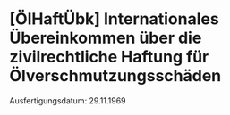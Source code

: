 # [ÖlHaftÜbk] Internationales Übereinkommen über die zivilrechtliche Haftung für Ölverschmutzungsschäden

Ausfertigungsdatum: 29.11.1969

 